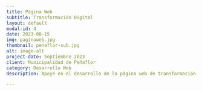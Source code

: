 ```yaml
---
title: Página Web
subtitle: Transformación Digital
layout: default
modal-id: 4
date: 2023-08-15
img: paginaweb.jpg
thumbnail: penaflor-sub.jpg
alt: image-alt
project-date: Septiembre 2023
client: Municipalidad de Peñaflor
category: Desarrollo Web
description: Apoyé en el desarrollo de la página web de transformación digital de la Municipalidad de Peñaflor, la cual incluía todo lo relacionado con la transformación digital de la municipalidad, botones de accesibilidad, chatbot para atender rápidamente a los ciudadanos, entre otros elementos.

---
```

